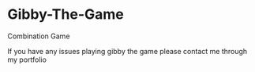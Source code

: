# Gibby-The-Game
Combination Game

If you have any issues playing gibby the game please contact me through my portfolio
